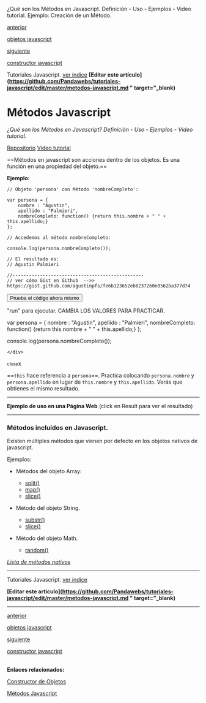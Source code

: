 <span class="hidden-excerpt">¿Qué son los Métodos en Javascript. Definición - Uso - Ejemplos - Video tutorial. Ejemplo: Creación de un Método.</span>

<div class="post-content_next">
  <a href="http://pandawebs.net/objetos-javascript/">
    <div class="post-content_next-left">
      <p>anterior</p>
      <span>objetos javascript</span>
  </div>
  <a href="http://pandawebs.net/constructor-javascript/">
    <div class="post-content_next-right">
      <p>siguiente</p>
      <span>constructor javascript</span>
    </div>
  </a>
</div>


<span class="link-to-index-git">Tutoriales Javascript. [ ver índice](http://pandawebs.net/tutoriales-javascript/)</span>
<strong class="link-to-github">[Editar este artículo](https://github.com/Pandawebs/tutoriales-javascript/edit/master/metodos-javascript.md " target="_blank)</strong>


# Métodos Javascript

*¿Qué son los Métodos en Javascript? Definición - Uso - Ejemplos - Video tutorial.*

<span class="links-external">[Repositorio](#) [Video tutorial](#)</span>

==Métodos en javascript son acciones dentro de los objetos.
Es una función en una propiedad del objeto.==

**Ejemplo:**

<!-- code whit highlight: -->
<pre data-start="0"><code class="line-numbers language-javascript">// Objeto 'persona' con Método 'nombreCompleto':

var persona = {
    nombre : "Agustin",
    apellido : "Palmieri",
    nombreCompleto: function() {return this.nombre + " " + this.apellido;}
};

// Accedemos al método nombreCompleto:

console.log(persona.nombreCompleto());

// El resultado es:
// Agustin Palmieri

//------------------------------------------------
// ver cómo Gist en Github  -->> https://gist.github.com/agustinpfs/fe6b123652eb0237260e0562ba377d74
</code></pre>

<button class="post-content_button-console">Prueba el código ahora mismo</button>

<div class="post-content_console">

<p>"run" para ejecutar. <span class="post-content_console-mark">CAMBIA LOS VALORES PARA PRACTICAR.</span></p>
    
<div id="my-el" >
<script src="https://embed.tonicdev.com" data-element-id="my-el" ></script>       
var persona = {
    nombre : "Agustin",
    apellido : "Palmieri",
    nombreCompleto: function() {return this.nombre + " " + this.apellido;}
};

console.log(persona.nombreCompleto());

    </div>

<span class="post-content_buttonx-console"><small>close</small>x</span>
</div>

==`this` hace referencia a `persona`==. Practica colocando `persona.nombre` y `persona.apellido` en lugar de `this.nombre` y `this.apellido`. Verás que obtienes el mismo resultado.

<hr>

**Ejemplo de uso en una Página Web**
(click en Result para ver el resultado)

<div>
<script async src="https://jsfiddle.net/Pandawebs/tkh92dnf/embed/html,result/"></script>
</div>
<hr>

### Métodos incluídos en Javascript.

Existen múltiples métodos que vienen por defecto en los objetos nativos de javascript.


Ejemplos:

* Métodos del objeto Array:
    * [split()](#)
    * [map()](#)
    * [slice()](#)

* Método del objeto String.
    * [substr()](#)
    * [slice()](#)

* Método del objeto Math.
    * [random()](#) 

[*Lista de métodos nativos*](#)

<hr>

<span class="link-to-index-git">Tutoriales Javascript. [ ver índice](http://pandawebs.net/tutoriales-javascript/)</span>

<strong class="link-to-github">[Editar este artículo](https://github.com/Pandawebs/tutoriales-javascript/edit/master/metodos-javascript.md " target="_blank)</strong>

<hr>
<div class="post-content_next">
  <a href="http://pandawebs.net/objetos-javascript/">
    <div class="post-content_next-left">
      <p>anterior</p>
      <span>objetos javascript</span>
  </div>
  <a href="http://pandawebs.net/constructor-javascript/">
    <div class="post-content_next-right">
      <p>siguiente</p>
      <span>constructor javascript</span>
    </div>
  </a>
</div>

<br>

**Enlaces relacionados:**

[Constructor de Objetos](http://pandawebs.net/constructor-de-objetos-javascript/)

[Métodos Javascript](#)